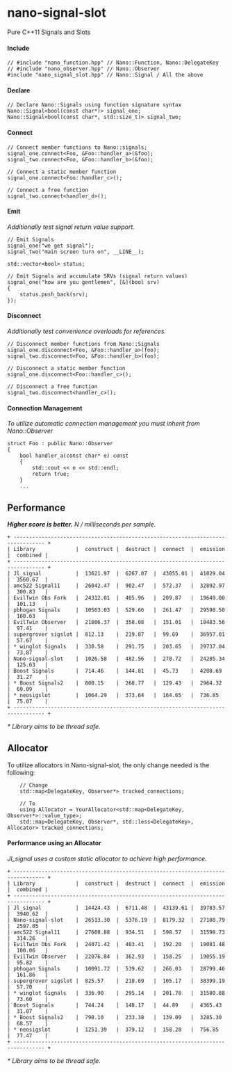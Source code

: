 nano-signal-slot
================

Pure C++11 Signals and Slots

#### Include
```
// #include "nano_function.hpp" // Nano::Function, Nano::DelegateKey
// #include "nano_observer.hpp" // Nano::Observer
#include "nano_signal_slot.hpp" // Nano::Signal / All the above
```

#### Declare
```
// Declare Nano::Signals using function signature syntax
Nano::Signal<bool(const char*)> signal_one;
Nano::Signal<bool(const char*, std::size_t)> signal_two;
```

#### Connect

```
// Connect member functions to Nano::signals;
signal_one.connect<Foo, &Foo::handler_a>(&foo);
signal_two.connect<Foo, &Foo::handler_b>(&foo);

// Connect a static member function
signal_one.connect<Foo::handler_c>();

// Connect a free function
signal_two.connect<handler_d>();
```

#### Emit

_Additionally test signal return value support._

```
// Emit Signals
signal_one("we get signal");
signal_two("main screen turn on", __LINE__);

std::vector<bool> status;

// Emit Signals and accumulate SRVs (signal return values)
signal_one("how are you gentlemen", [&](bool srv)
{
	status.push_back(srv);
});
```

#### Disconnect

_Additionally test convenience overloads for references._

```
// Disconnect member functions from Nano::Signals
signal_one.disconnect<Foo, &Foo::handler_a>(foo);
signal_two.disconnect<Foo, &Foo::handler_b>(foo);

// Disconnect a static member function
signal_one.disconnect<Foo::handler_c>();

// Disconnect a free function
signal_two.disconnect<handler_c>();
```

#### Connection Management

_To utilize automatic connection management you must inherit from Nano::Observer_

```
struct Foo : public Nano::Observer
{
    bool handler_a(const char* e) const
    {
        std::cout << e << std::endl;
        return true;
    }
	...
```

Performance
-----------

**_Higher score is better._** _N / milliseconds per sample._

```
+ -------------------------------------------------------------------------------- +
| Library             |  construct |  destruct |  connect  |  emission |  combined |
+ -------------------------------------------------------------------------------- +
| Jl_signal           |  13621.97  |  6267.07  |  43055.01 |  41029.04 |  3560.67  |
| amc522 Signal11     |  26042.47  |  902.47   |  572.37   |  32892.97 |  300.83   |
| EvilTwin Obs Fork   |  24312.01  |  405.96   |  209.87   |  19649.00 |  101.13   |
| pbhogan Signals     |  10563.03  |  529.66   |  261.47   |  29598.50 |  160.63   |
| EvilTwin Observer   |  21806.37  |  358.08   |  151.01   |  18483.56 |  97.41    |
| supergrover sigslot |  812.13    |  219.87   |  99.69    |  36957.01 |  57.67    |
| * winglot Signals   |  330.58    |  291.75   |  203.65   |  29737.04 |  73.87    |
| Nano-signal-slot    |  1026.58   |  482.56   |  278.72   |  24285.34 |  125.63   |
| Boost Signals       |  714.46    |  144.81   |  45.73    |  4208.69  |  31.27    |
| * Boost Signals2    |  800.15    |  268.77   |  129.43   |  2964.32  |  69.09    |
| * neosigslot        |  1064.29   |  373.64   |  164.65   |  736.85   |  75.07    |
+ -------------------------------------------------------------------------------- +
```
_* Library aims to be thread safe._

Allocator
---------

To utilize allocators in Nano-signal-slot, the only change needed is the following:

```
    // Change
    std::map<DelegateKey, Observer*> tracked_connections;
```
```
    // To
    using Allocator = YourAllocator<std::map<DelegateKey, Observer*>::value_type>;
    std::map<DelegateKey, Observer*, std::less<DelegateKey>, Allocator> tracked_connections;
```

#### Performance using an Allocator

_Jl_signal uses a custom static allocator to achieve high performance._

```
+ -------------------------------------------------------------------------------- +
| Library             |  construct |  destruct |  connect  |  emission |  combined |
+ -------------------------------------------------------------------------------- +
| Jl_signal           |  14424.43  |  6711.48  |  43139.61 |  39783.57 |  3940.62  |
| Nano-signal-slot    |  26513.30  |  5376.19  |  8179.32  |  27180.79 |  2597.05  |
| amc522 Signal11     |  27608.88  |  934.51   |  598.57   |  31598.73 |  314.26   |
| EvilTwin Obs Fork   |  24071.42  |  403.41   |  192.20   |  19081.48 |  100.06   |
| EvilTwin Observer   |  22076.84  |  362.93   |  158.25   |  19055.19 |  95.82    |
| pbhogan Signals     |  10091.72  |  539.62   |  266.03   |  28799.46 |  161.86   |
| supergrover sigslot |  825.57    |  218.69   |  105.17   |  38399.19 |  57.70    |
| * winglot Signals   |  336.90    |  295.14   |  201.78   |  31580.88 |  73.60    |
| Boost Signals       |  744.24    |  148.17   |  44.89    |  4365.43  |  31.07    |
| * Boost Signals2    |  790.10    |  233.38   |  139.09   |  3285.30  |  68.57    |
| * neosigslot        |  1251.39   |  379.12   |  158.28   |  756.85   |  77.47    |
+ -------------------------------------------------------------------------------- +
```
_* Library aims to be thread safe._

